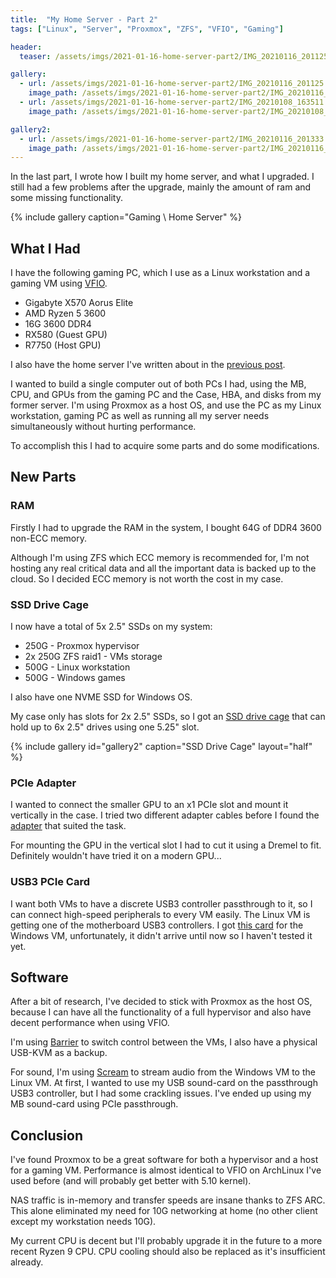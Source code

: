 ```yaml
---
title:  "My Home Server - Part 2"
tags: ["Linux", "Server", "Proxmox", "ZFS", "VFIO", "Gaming"]

header:
  teaser: /assets/imgs/2021-01-16-home-server-part2/IMG_20210116_201125.jpg

gallery:   
  - url: /assets/imgs/2021-01-16-home-server-part2/IMG_20210116_201125.jpg
    image_path: /assets/imgs/2021-01-16-home-server-part2/IMG_20210116_201125.jpg
  - url: /assets/imgs/2021-01-16-home-server-part2/IMG_20210108_163511.jpg
    image_path: /assets/imgs/2021-01-16-home-server-part2/IMG_20210108_163511.jpg

gallery2:
  - url: /assets/imgs/2021-01-16-home-server-part2/IMG_20210116_201333.jpg
    image_path: /assets/imgs/2021-01-16-home-server-part2/IMG_20210116_201333.jpg
---
```


In the last part, I wrote how I built my home server, and what I upgraded.
I still had a few problems after the upgrade, mainly the amount of ram and some missing functionality.

{% include gallery caption="Gaming \ Home Server" %}

## What I Had

I have the following gaming PC, which I use as a Linux workstation and a gaming VM using [VFIO](https://wiki.archlinux.org/index.php/PCI_passthrough_via_OVMF).

- Gigabyte X570 Aorus Elite
- AMD Ryzen 5 3600
- 16G 3600 DDR4
- RX580 (Guest GPU)
- R7750 (Host GPU)

I also have the home server I've written about in the [previous post](https://nevoef.com/home-server-part1/).

I wanted to build a single computer out of both PCs I had, using the MB, CPU, and GPUs from the gaming PC and the Case, HBA, and disks from my former server.
I'm using Proxmox as a host OS, and use the PC as my Linux workstation, gaming PC as well as running all my server needs simultaneously without hurting performance.

To accomplish this I had to acquire some parts and do some modifications.

## New Parts

### RAM

Firstly I had to upgrade the RAM in the system, I bought 64G of DDR4 3600 non-ECC memory.

Although I'm using ZFS which ECC memory is recommended for, I'm not hosting any real critical data and all the important data is backed up to the cloud. So I decided ECC memory is not worth the cost in my case.

### SSD Drive Cage

I now have a total of 5x 2.5\" SSDs on my system:
- 250G - Proxmox hypervisor
- 2x 250G ZFS raid1 - VMs storage
- 500G - Linux workstation
- 500G - Windows games

I also have one NVME SSD for Windows OS.

My case only has slots for 2x 2.5" SSDs, so I got an [SSD drive cage](https://www.amazon.com/gp/product/B01M0BIPYC) that can hold up to 6x 2.5\" drives using one 5.25\" slot.

{% include gallery id="gallery2" caption="SSD Drive Cage" layout="half" %}

### PCIe Adapter

I wanted to connect the smaller GPU to an x1 PCIe slot and mount it vertically in the case. I tried two different adapter cables before I found the [adapter](https://s.click.aliexpress.com/e/_9z6TKn) that suited the task.

For mounting the GPU in the vertical slot I had to cut it using a Dremel to fit. Definitely wouldn't have tried it on a modern GPU...

### USB3 PCIe Card

I want both VMs to have a discrete USB3 controller passthrough to it, so I can connect high-speed peripherals to every VM easily.
The Linux VM is getting one of the motherboard USB3 controllers.
I got [this card](https://www.aliexpress.com/item/4001299190568.html) for the Windows VM, unfortunately, it didn't arrive until now so I haven't tested it yet.

## Software

After a bit of research, I've decided to stick with Proxmox as the host OS, because I can have all the functionality of a full hypervisor and also have decent performance when using VFIO.

I'm using [Barrier](https://github.com/debauchee/barrier) to switch control between the VMs, I also have a physical USB-KVM as a backup.

For sound, I'm using [Scream](https://github.com/duncanthrax/scream) to stream audio from the Windows VM to the Linux VM. At first, I wanted to use my USB sound-card on the passthrough USB3 controller, but I had some crackling issues. I've ended up using my MB sound-card using PCIe passthrough.

## Conclusion

I've found Proxmox to be a great software for both a hypervisor and a host for a gaming VM. Performance is almost identical to VFIO on ArchLinux I've used before (and will probably get better with 5.10 kernel).

NAS traffic is in-memory and transfer speeds are insane thanks to ZFS ARC. This alone eliminated my need for 10G networking at home (no other client except my workstation needs 10G).

My current CPU is decent but I'll probably upgrade it in the future to a more recent Ryzen 9 CPU. CPU cooling should also be replaced as it's insufficient already.

